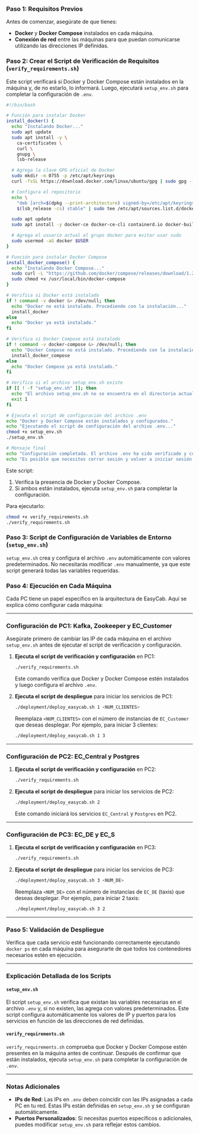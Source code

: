 ### Paso 1: Requisitos Previos

Antes de comenzar, asegúrate de que tienes:

- **Docker** y **Docker Compose** instalados en cada máquina.
- **Conexión de red** entre las máquinas para que puedan comunicarse utilizando las direcciones IP definidas.

### Paso 2: Crear el Script de Verificación de Requisitos (`verify_requirements.sh`)

Este script verificará si Docker y Docker Compose están instalados en la máquina y, de no estarlo, lo informará. Luego, ejecutará `setup_env.sh` para completar la configuración de `.env`.


```bash
#!/bin/bash

# Función para instalar Docker
install_docker() {
  echo "Instalando Docker..."
  sudo apt update
  sudo apt install -y \
    ca-certificates \
    curl \
    gnupg \
    lsb-release

  # Agrega la clave GPG oficial de Docker
  sudo mkdir -m 0755 -p /etc/apt/keyrings
  curl -fsSL https://download.docker.com/linux/ubuntu/gpg | sudo gpg --dearmor -o /etc/apt/keyrings/docker.gpg

  # Configura el repositorio
  echo \
    "deb [arch=$(dpkg --print-architecture) signed-by=/etc/apt/keyrings/docker.gpg] https://download.docker.com/linux/ubuntu \
    $(lsb_release -cs) stable" | sudo tee /etc/apt/sources.list.d/docker.list > /dev/null

  sudo apt update
  sudo apt install -y docker-ce docker-ce-cli containerd.io docker-buildx-plugin docker-compose-plugin

  # Agrega el usuario actual al grupo docker para evitar usar sudo
  sudo usermod -aG docker $USER
}

# Función para instalar Docker Compose
install_docker_compose() {
  echo "Instalando Docker Compose..."
  sudo curl -L "https://github.com/docker/compose/releases/download/1.29.2/docker-compose-$(uname -s)-$(uname -m)" -o /usr/local/bin/docker-compose
  sudo chmod +x /usr/local/bin/docker-compose
}

# Verifica si Docker está instalado
if ! command -v docker &> /dev/null; then
  echo "Docker no está instalado. Procediendo con la instalación..."
  install_docker
else
  echo "Docker ya está instalado."
fi

# Verifica si Docker Compose está instalado
if ! command -v docker-compose &> /dev/null; then
  echo "Docker Compose no está instalado. Procediendo con la instalación..."
  install_docker_compose
else
  echo "Docker Compose ya está instalado."
fi

# Verifica si el archivo setup_env.sh existe
if [[ ! -f "setup_env.sh" ]]; then
  echo "El archivo setup_env.sh no se encuentra en el directorio actual. Asegúrate de que esté presente."
  exit 1
fi

# Ejecuta el script de configuración del archivo .env
echo "Docker y Docker Compose están instalados y configurados."
echo "Ejecutando el script de configuración del archivo .env..."
chmod +x setup_env.sh
./setup_env.sh

# Mensaje final
echo "Configuración completada. El archivo .env ha sido verificado y configurado."
echo "Es posible que necesites cerrar sesión y volver a iniciar sesión para aplicar los permisos de Docker."
```

Este script:
1. Verifica la presencia de Docker y Docker Compose.
2. Si ambos están instalados, ejecuta `setup_env.sh` para completar la configuración.

Para ejecutarlo:

```bash
chmod +x verify_requirements.sh
./verify_requirements.sh
```

### Paso 3: Script de Configuración de Variables de Entorno (`setup_env.sh`)

`setup_env.sh` crea y configura el archivo `.env` automáticamente con valores predeterminados. No necesitarás modificar `.env` manualmente, ya que este script generará todas las variables requeridas.

### Paso 4: Ejecución en Cada Máquina

Cada PC tiene un papel específico en la arquitectura de EasyCab. Aquí se explica cómo configurar cada máquina:

---

### Configuración de **PC1**: Kafka, Zookeeper y EC_Customer
Asegúrate primero de cambiar las IP de cada máquina en el archivo `setup_env.sh` antes de ejecutar el script de verificación y configuración.
1. **Ejecuta el script de verificación y configuración** en PC1:

   ```bash
   ./verify_requirements.sh
   ```

   Este comando verifica que Docker y Docker Compose estén instalados y luego configura el archivo `.env`.

2. **Ejecuta el script de despliegue** para iniciar los servicios de PC1:

   ```bash
   ./deployment/deploy_easycab.sh 1 <NUM_CLIENTES>
   ```

   Reemplaza `<NUM_CLIENTES>` con el número de instancias de `EC_Customer` que deseas desplegar. Por ejemplo, para iniciar 3 clientes:

   ```bash
   ./deployment/deploy_easycab.sh 1 3
   ```

---

### Configuración de **PC2**: EC_Central y Postgres

1. **Ejecuta el script de verificación y configuración** en PC2:

   ```bash
   ./verify_requirements.sh
   ```

2. **Ejecuta el script de despliegue** para iniciar los servicios de PC2:

   ```bash
   ./deployment/deploy_easycab.sh 2
   ```

   Este comando iniciará los servicios `EC_Central` y `Postgres` en PC2.

---

### Configuración de **PC3**: EC_DE y EC_S

1. **Ejecuta el script de verificación y configuración** en PC3:

   ```bash
   ./verify_requirements.sh
   ```

2. **Ejecuta el script de despliegue** para iniciar los servicios de PC3:

   ```bash
   ./deployment/deploy_easycab.sh 3 <NUM_DE>
   ```

   Reemplaza `<NUM_DE>` con el número de instancias de `EC_DE` (taxis) que deseas desplegar. Por ejemplo, para iniciar 2 taxis:

   ```bash
   ./deployment/deploy_easycab.sh 3 2
   ```

---

### Paso 5: Validación de Despliegue

Verifica que cada servicio esté funcionando correctamente ejecutando `docker ps` en cada máquina para asegurarte de que todos los contenedores necesarios estén en ejecución.

---

### Explicación Detallada de los Scripts

#### `setup_env.sh`

El script `setup_env.sh` verifica que existan las variables necesarias en el archivo `.env` y, si no existen, las agrega con valores predeterminados. Este script configura automáticamente los valores de IP y puertos para los servicios en función de las direcciones de red definidas.

#### `verify_requirements.sh`

`verify_requirements.sh` comprueba que Docker y Docker Compose estén presentes en la máquina antes de continuar. Después de confirmar que están instalados, ejecuta `setup_env.sh` para completar la configuración de `.env`.

---

### Notas Adicionales

- **IPs de Red**: Las IPs en `.env` deben coincidir con las IPs asignadas a cada PC en tu red. Estas IPs están definidas en `setup_env.sh` y se configuran automáticamente.
- **Puertos Personalizados**: Si necesitas puertos específicos o adicionales, puedes modificar `setup_env.sh` para reflejar estos cambios.
